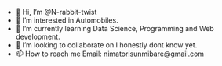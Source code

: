 - 👋 Hi, I’m @N-rabbit-twist
- 👀 I’m interested in Automobiles.
- 🌱 I’m currently learning Data Science, Programming and Web development.
- 💞️ I’m looking to collaborate on I honestly dont know yet.
- 📫 How to reach me Email: nimatorisunmibare@gmail.com

<!---
N-rabbit-twist/N-rabbit-twist is a ✨ special ✨ repository because its `README.md` (this file) appears on your GitHub profile.
You can click the Preview link to take a look at your changes.
--->
